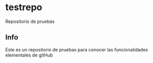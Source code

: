 # testrepo
Repositorio de pruebas

## Info
Este es un repositorio de pruebas para conocer las funcionalidades elementales de gitHub

